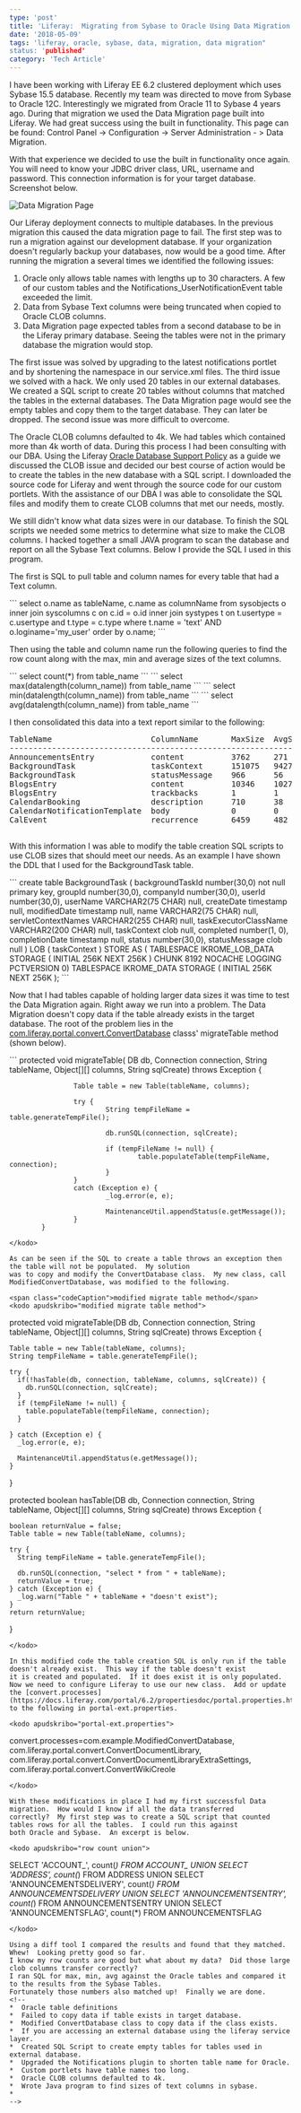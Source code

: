 ```yaml
---
type: 'post'
title: 'Liferay:  Migrating from Sybase to Oracle Using Data Migration'
date: '2018-05-09'
tags: 'liferay, oracle, sybase, data, migration, data migration"
status: 'published'
category: 'Tech Article'
---
```


I have been working with Liferay EE 6.2 clustered deployment which uses Sybase 15.5 database.  Recently my team
was directed to move from Sybase to Oracle 12C.  Interestingly we migrated from Oracle 11 to Sybase 4 years ago.
During that migration we used the Data Migration page built into Liferay.  We had great success using the built
in functionality.  This page can be found:  Control Panel -> Configuration -> Server Administration - > Data Migration.
<!--summary marker-->
With that experience we decided to use the built in functionality once again. You will need to know your JDBC driver class, URL, username and password.  This connection information is for your target database.  Screenshot below.

![Data Migration Page](/2018/liferay_6.2_control_panel_configuration_server_administration_data_migration.png "Data Migration Page")

Our Liferay deployment connects to multiple databases.  In the previous migration this caused the data migration page to fail.
The first step was to run a migration against our development database.  If your organization doesn't regularly backup your databases, now would be a good time.  After running the migration a several times we identified the following issues:

1.  Oracle only allows table names with lengths up to 30 characters.  A few of our custom tables
    and the Notifications_UserNotificationEvent table exceeded the limit.
2.  Data from Sybase Text columns were being truncated when copied to Oracle CLOB columns.
3.  Data Migration page expected tables from a second database to be in the Liferay
    primary database.  Seeing the tables were not in the primary database the migration
    would stop.
   
The first issue was solved by upgrading to the latest notifications portlet and by shortening the namespace in our service.xml files.  The third issue we solved with a hack.  We only used 20 tables in our external databases.  We created a SQL script to 
create 20 tables without columns that matched the tables in the external databases.  The Data Migration page would see the
empty tables and copy them to the target database.  They can later be dropped.  The second issue was more difficult to
overcome.

The Oracle CLOB columns defaulted to 4k.  We had tables which contained more than 4k worth of data.  During this process
I had been consulting with our DBA.  Using the Liferay [Oracle Database Support Policy](https://web.liferay.com/group/customer/support/home/coverage/installation/databases)  as a guide we discussed the CLOB issue and decided our best course of action would be to 
create the tables in the new database with a SQL script.  I downloaded the source code for Liferay and went through the
source code for our custom portlets.  With the assistance of our DBA I was able to consolidate the SQL files and modify
them to create CLOB columns that met our needs, mostly.  

We still didn't know what data sizes were in our database.  To finish the SQL scripts we needed some metrics to determine
what size to make the CLOB columns.  I hacked together a small JAVA program to scan the database and report on all the
Sybase Text columns.  Below I provide the SQL I used in this program.  

The first is SQL to pull table and column names for every table that had a Text column.

<kodo apudskribo="Find text columns">
```
  select o.name as tableName, c.name as columnName from sysobjects o 
        inner join syscolumns c on c.id = o.id 
        inner join systypes t on t.usertype = c.usertype and t.type = c.type 
        where t.name = 'text' AND o.loginame='my_user' order by o.name;
```
</kodo>

Then using the table and column name run the following queries to find the row count along with the max, min and average sizes of the text columns.

<kodo apudskribo="row count">
```
  select count(*) from table_name
```
</kodo>

<kodo apudskribo="max data size">
```
  select max(datalength(column_name)) from table_name
```
</kodo>

<kodo apudskribo="min data size">
```
  select min(datalength(column_name)) from table_name
```
</kodo>

<kodo apudskribo="avg data size">
```
  select avg(datalength(column_name)) from table_name
```
</kodo>

I then consolidated this data into a text report similar to the following:

<pre>
TableName                     ColumnName       MaxSize  AvgSize  MinSize
--------------------------------------------------------------------------------
AnnouncementsEntry            content          3762     271      7
BackgroundTask                taskContext      151075   94270    78
BackgroundTask                statusMessage    966      56       1
BlogsEntry                    content          10346    1027     2
BlogsEntry                    trackbacks       1        1        1
CalendarBooking               description      710      38       1
CalendarNotificationTemplate  body             0        0        0
CalEvent                      recurrence       6459     482      4

</pre>

With this information I was able to modify the table creation SQL scripts to use CLOB sizes
that should meet our needs.  As an example I have shown the DDL that I used for the 
BackgroundTask table.

<kodo apudskribo="create table with CLOB size specified">
```
create table BackgroundTask (
	backgroundTaskId number(30,0) not null primary key,
	groupId number(30,0),
	companyId number(30,0),
	userId number(30,0),
	userName VARCHAR2(75 CHAR) null,
	createDate timestamp null,
	modifiedDate timestamp null,
	name VARCHAR2(75 CHAR) null,
	servletContextNames VARCHAR2(255 CHAR) null,
	taskExecutorClassName VARCHAR2(200 CHAR) null,
	taskContext clob null,
	completed number(1, 0),
	completionDate timestamp null,
	status number(30,0),
	statusMessage clob null
)
LOB ( taskContext ) STORE AS ( TABLESPACE IKROME_LOB_DATA STORAGE ( INITIAL 256K NEXT 256K ) CHUNK 8192 NOCACHE LOGGING PCTVERSION 0) TABLESPACE IKROME_DATA STORAGE ( INITIAL 256K NEXT 256K );
```
</kodo>

Now that I had tables capable of holding larger data sizes it was time to test the Data Migration again.  Right away we run into a problem.  The Data Migration doesn't copy data if the table already exists in the target database.  The root of the problem lies in the [com.liferay.portal.convert.ConvertDatabase](https://docs.liferay.com/portal/6.2/javadocs-all/src-html/com/liferay/portal/convert/ConvertDatabase.html#line.271) classs' migrateTable method (shown below).  

<kodo apudskribo="Original migrateTable method">
```
            protected void migrateTable(
                            DB db, Connection connection, String tableName, Object[][] columns,
                            String sqlCreate)
                    throws Exception {
    
                    Table table = new Table(tableName, columns);
    
                    try {
                            String tempFileName = table.generateTempFile();
    
                            db.runSQL(connection, sqlCreate);
    
                            if (tempFileName != null) {
                                    table.populateTable(tempFileName, connection);
                            }
                    }
                    catch (Exception e) {
                            _log.error(e, e);
    
                            MaintenanceUtil.appendStatus(e.getMessage());
                    }
            }
```
</kodo>

As can be seen if the SQL to create a table throws an exception then the table will not be populated.  My solution 
was to copy and modify the ConvertDatabase class.  My new class, call ModifiedConvertDatabase, was modified to the following.

<span class="codeCaption">modified migrate table method</span>
<kodo apudskribo="modified migrate table method">

```
protected void migrateTable(DB db, Connection connection, String tableName, Object[][] columns, String sqlCreate)
      throws Exception {

    Table table = new Table(tableName, columns);
    String tempFileName = table.generateTempFile();

    try {
      if(!hasTable(db, connection, tableName, columns, sqlCreate)) {
        db.runSQL(connection, sqlCreate);
      }
      if (tempFileName != null) {
        table.populateTable(tempFileName, connection);
      }

    } catch (Exception e) {
      _log.error(e, e);

      MaintenanceUtil.appendStatus(e.getMessage());
    }
    
  }

  protected boolean hasTable(DB db, Connection connection, String tableName, Object[][] columns, String sqlCreate)
      throws Exception {

    boolean returnValue = false;
    Table table = new Table(tableName, columns);

    try {
      String tempFileName = table.generateTempFile();

      db.runSQL(connection, "select * from " + tableName);
      returnValue = true;
    } catch (Exception e) {
      _log.warn("Table " + tableName + "doesn't exist");
    }
    return returnValue;
  }
```
</kodo>

In this modified code the table creation SQL is only run if the table doesn't already exist.  This way if the table doesn't exist
it is created and populated.  If it does exist it is only populated.  Now we need to configure Liferay to use our new class.  Add or update the [convert.processes](https://docs.liferay.com/portal/6.2/propertiesdoc/portal.properties.html) to the following in portal-ext.properties.

<kodo apudskribo="portal-ext.properties">

```
convert.processes=com.example.ModifiedConvertDatabase,\
  com.liferay.portal.convert.ConvertDocumentLibrary,\
  com.liferay.portal.convert.ConvertDocumentLibraryExtraSettings,\
  com.liferay.portal.convert.ConvertWikiCreole
```
</kodo>

With these modifications in place I had my first successful Data migration.  How would I know if all the data transferred
correctly?  My first step was to create a SQL script that counted tables rows for all the tables.  I could run this against
both Oracle and Sybase.  An excerpt is below.

<kodo apudskribo="row count union">

```
SELECT 'ACCOUNT_', count(*) FROM ACCOUNT_
UNION
SELECT 'ADDRESS', count(*) FROM ADDRESS
UNION
SELECT 'ANNOUNCEMENTSDELIVERY', count(*) FROM ANNOUNCEMENTSDELIVERY
UNION
SELECT 'ANNOUNCEMENTSENTRY', count(*) FROM ANNOUNCEMENTSENTRY
UNION
SELECT 'ANNOUNCEMENTSFLAG', count(*) FROM ANNOUNCEMENTSFLAG
```
</kodo>

Using a diff tool I compared the results and found that they matched.  Whew!  Looking pretty good so far.
I know my row counts are good but what about my data?  Did those large clob columns transfer correctly?
I ran SQL for max, min, avg against the Oracle tables and compared it to the results from the Sybase Tables.
Fortunately those numbers also matched up!  Finally we are done.
<!--
*  Oracle table definitions
*  Failed to copy data if table exists in target database.
*  Modified ConvertDatabase class to copy data if the class exists.
*  If you are accessing an external database using the liferay service layer.
*  Created SQL Script to create empty tables for tables used in external database.
*  Upgraded the Notifications plugin to shorten table name for Oracle.
*  Custom portlets have table names too long.
*  Oracle CLOB columns defaulted to 4k.
*  Wrote Java program to find sizes of text columns in sybase.
*  
-->
